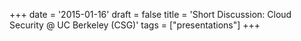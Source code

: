 +++
date = '2015-01-16'
draft = false
title = 'Short Discussion: Cloud Security @ UC Berkeley (CSG)'
tags = ["presentations"]
+++

